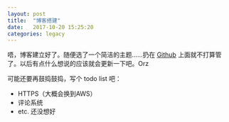 ```yaml
---
layout: post
title:  "博客搭建"
date:   2017-10-20 15:25:20
categories: legacy
---
```

唔，博客建立好了。随便选了一个简洁的主题……扔在 [Github](https://wild.anyen.xyz) 上面就不打算管了。以后有点什么想说的应该就会更新一下吧。Orz

可能还要再鼓捣鼓捣，写个 todo list 吧：

- HTTPS（大概会换到AWS）
- 评论系统
- etc. 还没想好
